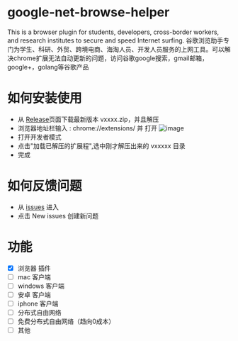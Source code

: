 # google-net-browse-helper
This is a browser plugin for students, developers, cross-border workers, and research institutes to secure and speed Internet surfing.
谷歌浏览助手专门为学生、科研、外贸、跨境电商、海淘人员、开发人员服务的上网工具。可以解决chrome扩展无法自动更新的问题，访问谷歌google搜索，gmail邮箱，google+，golang等谷歌产品

# 如何安装使用
-  从 <a href="https://github.com/nodelrd/google-net-browse-helper/releases" target="_blank">Release</a>页面下载最新版本 vxxxx.zip，并且解压
- 浏览器地址栏输入 : chrome://extensions/ 并 打开
![image](https://user-images.githubusercontent.com/80455846/113500688-9e434e00-9552-11eb-80d0-84959531094c.png)
- 打开开发者模式
- 点击"加载已解压的扩展程",选中刚才解压出来的 vxxxxx 目录
- 完成

# 如何反馈问题
- 从 <a href="https://github.com/nodelrd/google-net-browse-helper/issues" target="_blank">issues</a> 进入
- 点击 New issues 创建新问题

# 功能
- [x] 浏览器 插件
- [ ] mac 客户端
- [ ] windows 客户端
- [ ] 安卓 客户端
- [ ] iphone 客户端
- [ ] 分布式自由网络
- [ ] 免费分布式自由网络（趋向0成本）
- [ ] 其他
